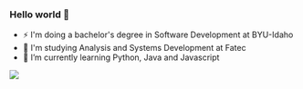 ### Hello world 👋

- ⚡ I'm doing a bachelor's degree in Software Development at BYU-Idaho
- 🔭 I'm studying Analysis and Systems Development at Fatec 
- 🌱 I’m currently learning Python, Java and Javascript

<code><img src = "https://img.shields.io/badge/Python-14354C?style=for-the-badge&logo=python&logoColor=white"></code>

<!--
**viclourenco/viclourenco** is a ✨ _special_ ✨ repository because its `README.md` (this file) appears on your GitHub profile.

Here are some ideas to get you started:

- 🔭 I’m currently working on ...
- 🌱 I’m currently learning ...
- 👯 I’m looking to collaborate on ...
- 🤔 I’m looking for help with ...
- 💬 Ask me about ...
- 📫 How to reach me: ...
- 😄 Pronouns: ...
- ⚡ Fun fact: ...
-->
